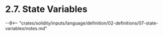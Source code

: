 <!-- This file is generated automatically by infrastructure scripts. Please don't edit by hand. -->

# 2.7. State Variables

--8<-- "crates/solidity/inputs/language/definition/02-definitions/07-state-variables/notes.md"
